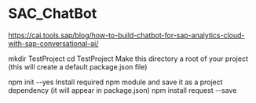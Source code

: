 # SAC_ChatBot

https://cai.tools.sap/blog/how-to-build-chatbot-for-sap-analytics-cloud-with-sap-conversational-ai/



mkdir TestProject
cd TestProject
Make this directory a root of your project (this will create a default package.json file)



npm init --yes
Install required npm module and save it as a project dependency (it will appear in package.json)
npm install request --save
